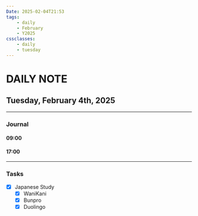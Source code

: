 ```yaml
---
Date: 2025-02-04T21:53
tags:
    - daily
    - February
    - Y2025
cssclasses:
    - daily
    - tuesday
---
```

# DAILY NOTE
## Tuesday, February 4th, 2025
***
### Journal

#### 09:00

#### 17:00

***
### Tasks
- [x] Japanese Study
    - [x] WaniKani
    - [x] Bunpro
    - [x] Duolingo